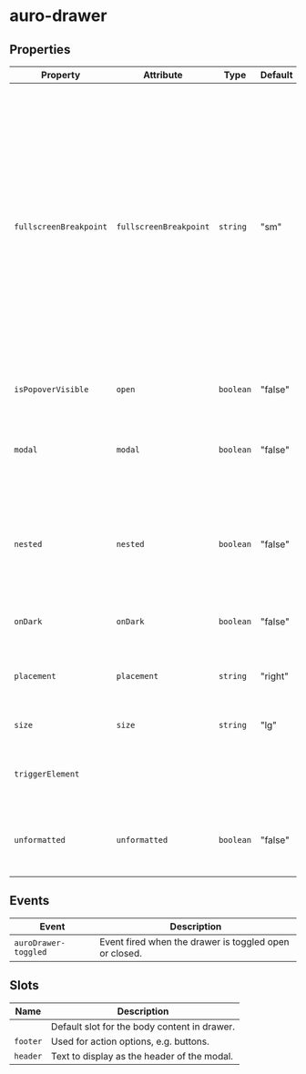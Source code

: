 # auro-drawer

## Properties

| Property               | Attribute              | Type      | Default | Description                                      |
|------------------------|------------------------|-----------|---------|--------------------------------------------------|
| `fullscreenBreakpoint` | `fullscreenBreakpoint` | `string`  | "sm"    | Defines the screen size breakpoint (`lg`, `md`, `sm`, or `xs`) at which the dropdown switches to fullscreen mode on mobile.<br />When expanded, the dropdown will automatically display in fullscreen mode if the screen size is equal to or smaller than the selected breakpoint. |
| `isPopoverVisible`     | `open`                 | `boolean` | "false" | Sets state of drawer to open.                    |
| `modal`                | `modal`                | `boolean` | "false" | Modal drawer restricts the user to take an action (no default close actions). |
| `nested`               | `nested`               | `boolean` | "false" | Sets the anchor placement for the bib. If true, bib will open based off its parennt size and position. |
| `onDark`               | `onDark`               | `boolean` | "false" | Sets close icon to white for dark backgrounds.   |
| `placement`            | `placement`            | `string`  | "right" | Sets the placement of drawer bib to `right`, `left`, `top`, `bottom` |
| `size`                 | `size`                 | `string`  | "lg"    | Sets the size of drawer bib to `sm`, `md`, `lg`  |
| `triggerElement`       |                        |           |         | The element to focus when the drawer is closed.  |
| `unformatted`          | `unformatted`          | `boolean` | "false" | Unformatted drawer window, edge-to-edge fill for content. |

## Events

| Event                | Description                                      |
|----------------------|--------------------------------------------------|
| `auroDrawer-toggled` | Event fired when the drawer is toggled open or closed. |

## Slots

| Name     | Description                                  |
|----------|----------------------------------------------|
|          | Default slot for the body content in drawer. |
| `footer` | Used for action options, e.g. buttons.       |
| `header` | Text to display as the header of the modal.  |

